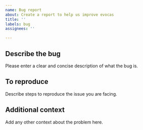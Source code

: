```yaml
---
name: Bug report
about: Create a report to help us improve evocas
title: ''
labels: bug
assignees: ''

---
```


## Describe the bug

Please enter a clear and concise description of what the bug is.

## To reproduce

Describe steps to reproduce the issue you are facing.

## Additional context

Add any other context about the problem here.
